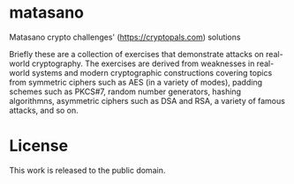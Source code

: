 # matasano
Matasano crypto challenges' (https://cryptopals.com) solutions

Briefly these are a collection of exercises that demonstrate attacks on real-world cryptography.
The exercises are derived from weaknesses in real-world systems and modern cryptographic
constructions covering topics from symmetric ciphers such as AES (in a variety of modes), padding
schemes such as PKCS#7, random number generators, hashing algorithmns, asymmetric ciphers such as
DSA and RSA, a variety of famous attacks, and so on.

# License
This work is released to the public domain.
